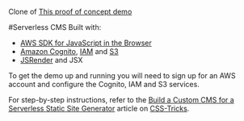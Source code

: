 Clone of [This proof of concept demo](https://github.com/johnpolacek/serverless-cms)

#Serverless CMS
Built with:

- [AWS SDK for JavaScript in the Browser](https://aws.amazon.com/sdk-for-browser/)
- [Amazon Cognito](https://aws.amazon.com/cognito/), [IAM](https://aws.amazon.com/iam/) and [S3](https://aws.amazon.com/s3/)
- [JSRender](https://github.com/BorisMoore/jsrender) and JSX

To get the demo up and running you will need to sign up for an AWS account and configure the Cognito, IAM and S3 services.

For step-by-step instructions, refer to the [Build a Custom CMS for a Serverless Static Site Generator](https://css-tricks.com/build-custom-cms-serverless-static-site-generator/) article on [CSS-Tricks](https://css-tricks.com/).
